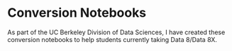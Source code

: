 # Conversion Notebooks

As part of the UC Berkeley Division of Data Sciences, I have created these conversion notebooks to help students currently taking Data 8/Data 8X.  